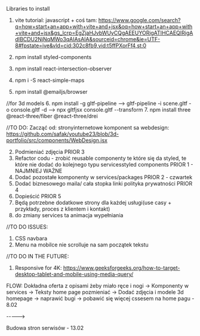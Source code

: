 Libraries to install
1. vite tutorial: javascript + coś tam: https://www.google.com/search?q=how+start+an+app+with+vite+and+jsx&oq=how+start+an+app+with+vite+and+jsx&gs_lcrp=EgZjaHJvbWUyCQgAEEUYORigATIHCAEQIRigAdIBCDU2NjNqMWo3qAIAsAIA&sourceid=chrome&ie=UTF-8#fpstate=ive&vld=cid:302c8fb9,vid:t5ffPXorFf4,st:0

2. npm install styled-components
3. npm install react-intersection-observer

4. npm i -S react-simple-maps
5. npm install @emailjs/browser

//for 3d models
6. npm install -g gltf-pipeline --> gltf-pipeline -i scene.gltf -o console.gltf -d --> npx gltfjsx console.gltf --transform
7. npm install three @react-three/fiber @react-three/drei


//TO DO:
Zacząć od: stronyinternetowe komponent sa webdesign: https://github.com/safak/youtube23/blob/3d-portfolio/src/components/WebDesign.jsx

2. Podmieniać zdjęcia PRIOR 3 
3. Refactor codu - zrobić reusable componenty te które się da styled, te które nie dodać do kolejnego typu servicesstyled components PRIOR 1 - NAJMNIEJ WAŻNE
4. Dodać pozostałe komponenty w services/packages PRIOR 2 - czwartek
5. Dodać biznesowego maila/ cała stopka linki polityka prywatności PRIOR 4
6. Dopieścić PRIOR 5
7. Będą potrzebne dodatkowe strony dla każdej usługi(use casy + przykłady, proces z klientem i kontakt)
8. do zmiany services ta animacja wypełniania

//TO DO ISSUES:
1. CSS navbara
2. Menu na mobilce nie scrolluje na sam początek tekstu 

//TO DO IN THE FUTURE:
1. Responsive for 4K: https://www.geeksforgeeks.org/how-to-target-desktop-tablet-and-mobile-using-media-query/

FLOW: 
Dokładna oferta z opisami żeby miało ręce i nogi -> Komponenty w services -> Teksty home page pozmieniać -> Dodać zdjęcia i modele 3d homepage -> naprawić bugi -> pobawić się więcej cssesem na home pagu - 8.02

----->

Budowa stron serwisów - 13.02
